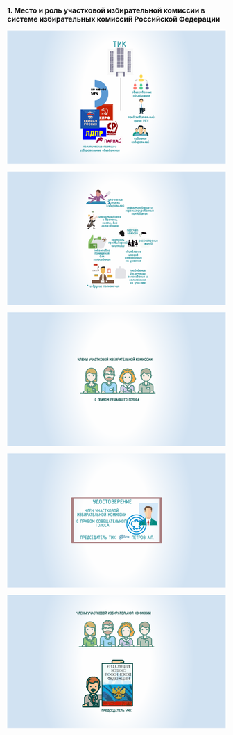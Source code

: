 ### 1. Место и роль участковой избирательной комиссии в системе избирательных комиссий Российской Федерации

![ [Урок 1.1 - Порядок формирования участковой избирательной комиссии ](#lesson-4.1.1) ](./4.1.1.svg)

![ [Урок 1.2 - Полномочия участковой избирательной комиссии ](#lesson-4.1.2) ](./4.1.2.svg)

![ [Урок 1.3 - Статус членов участковой избирательной комиссии с правом решающего голоса ](#lesson-4.1.3) ](./4.1.3.svg)

![ [Урок 1.4 - Статус членов участковой избирательной комиссии с правом совещательного голоса ](#lesson-4.1.4) ](./4.1.4.svg)

![ [Урок 1.5 - Ответственность членов участковой избирательной комиссии ](#lesson-4.1.5) ](./4.1.5.svg)

